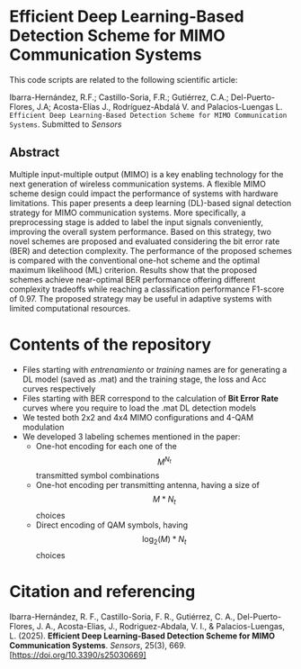 # Efficient Deep Learning-Based Detection Scheme for MIMO Communication Systems
This code scripts are related to the following scientific article:

Ibarra-Hernández, R.F.; Castillo-Soria, F.R.; Gutiérrez, C.A.;  Del-Puerto-Flores, J.A; Acosta-Elías J., Rodríguez-Abdalá V. and Palacios-Luengas L. ``Efficient Deep Learning-Based Detection Scheme for MIMO Communication Systems``. Submitted to _Sensors_

## Abstract

Multiple input-multiple output (MIMO) is a key enabling technology for the next generation of wireless communication systems. A flexible MIMO scheme design could impact the performance of systems with hardware limitations. This paper presents a deep learning (DL)-based signal detection strategy for MIMO communication systems. More specifically, a preprocessing stage is added to label the input signals conveniently, improving the overall system performance. Based on this strategy, two novel schemes are proposed and evaluated considering the bit error rate (BER) and detection complexity. The performance of the proposed schemes is compared with the conventional one-hot scheme and the optimal maximum likelihood (ML) criterion. Results show that the proposed schemes achieve near-optimal BER performance offering different complexity tradeoffs while reaching a classification performance F1-score of 0.97. The proposed strategy may be useful in adaptive systems with limited computational resources.

# Contents of the repository
* Files starting with _entrenamiento_ or _training_ names are for generating a DL model (saved as .mat) and the training stage, the loss and Acc curves respectively
* Files starting with BER correspond to the calculation of __Bit Error Rate__ curves where you require to load the .mat DL detection models
* We tested both 2x2 and 4x4 MIMO configurations and 4-QAM modulation
* We developed 3 labeling schemes mentioned in the paper:
    * One-hot encoding for each one of the $$M^{N_t}$$ transmitted symbol combinations
    * One-hot encoding per transmitting antenna, having a size of $$M*N_t$$ choices
    * Direct encoding of QAM symbols, having $$\log_2(M)*N_t$$ choices
# Citation and referencing
Ibarra-Hernández, R. F., Castillo-Soria, F. R., Gutiérrez, C. A., Del-Puerto-Flores, J. A., Acosta-Elias, J., Rodriguez-Abdala, V. I., & Palacios-Luengas, L. (2025). __Efficient Deep Learning-Based Detection Scheme for MIMO Communication Systems__. _Sensors_, 25(3), 669. [https://doi.org/10.3390/s25030669]
